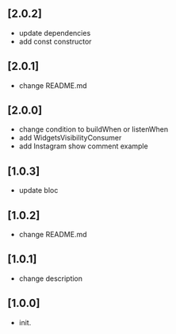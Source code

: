 ## [2.0.2]

* update dependencies 
* add const constructor

## [2.0.1]

* change README.md 


## [2.0.0]

* change condition to buildWhen or listenWhen
* add WidgetsVisibilityConsumer
* add Instagram show comment example

## [1.0.3]

* update bloc 

## [1.0.2]

* change README.md 

## [1.0.1]

* change description 

## [1.0.0]

* init.
